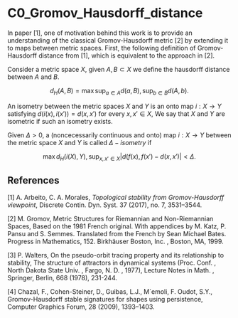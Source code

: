 # C0_Gromov_Hausdorff_distance

In paper [1], one of motivation behind this work is to provide an understanding of the classical Gromov-Hausdorff metric [2] by extending it to maps between metric spaces. First, the following definition of Gromov-Hausdorff distance from [1], which is equivalent to the approach in [2].

Consider a metric space $X$, given $A,B \subset X$ we define the hausdorff distance between $A$ and $B$.

$$d_H(A,B) = \max { \sup_{a \in A} d(a,B), \sup_{b \in B} d(A,b) }.$$

An isometry between the metric spaces $X$ and $Y$ is an onto map $i : X \to Y$ satisfying $d(i(x),i(x')) = d(x,x')$ for every $x, x' \in X$, We say that $X$ and $Y$ are isometric if such an isometry exists.

Given $\Delta >0$, a (noncecessarily continuous and onto) map $i : X \to Y$ between the metric space $X$ and $Y$ is called $\Delta-isometry$ if

$$ \max { d_H(i(X),Y), \sup_{x, x' \in X} |d(f(x),f(x') - d(x,x')| } < \Delta.$$




## References

[1] A. Arbeito, C. A. Morales, *Topological stability from Gromov-Hausdorff viewpoint*, Discrete Contin. Dyn. Syst. 37 (2017), no. 7, 3531–3544.

[2] M. Gromov, Metric Structures for Riemannian and Non-Riemannian Spaces, Based on the 1981 French original. With appendices by M. Katz, P. Pansu and S. Semmes. Translated from the French by Sean Michael Bates. Progress in Mathematics, 152. Birkhäuser Boston, Inc. , Boston, MA, 1999.

[3] P. Walters, On the pseudo-orbit tracing property and its relationship to stability, The structure of attractors in dynamical systems (Proc. Conf. , North Dakota State Univ. , Fargo, N. D. , 1977), Lecture Notes in Math. , Springer, Berlin, 668 (1978), 231-244.

[4] Chazal, F., Cohen-Steiner, D., Guibas, L.J., M´emoli, F. Oudot, S.Y., Gromov-Hausdorff stable signatures for shapes using persistence, Computer Graphics Forum, 28 (2009), 1393–1403.
